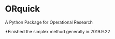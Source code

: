 # ORquick
A Python Package for Operational Research

*Finished the simplex method generally in 2019.9.22
